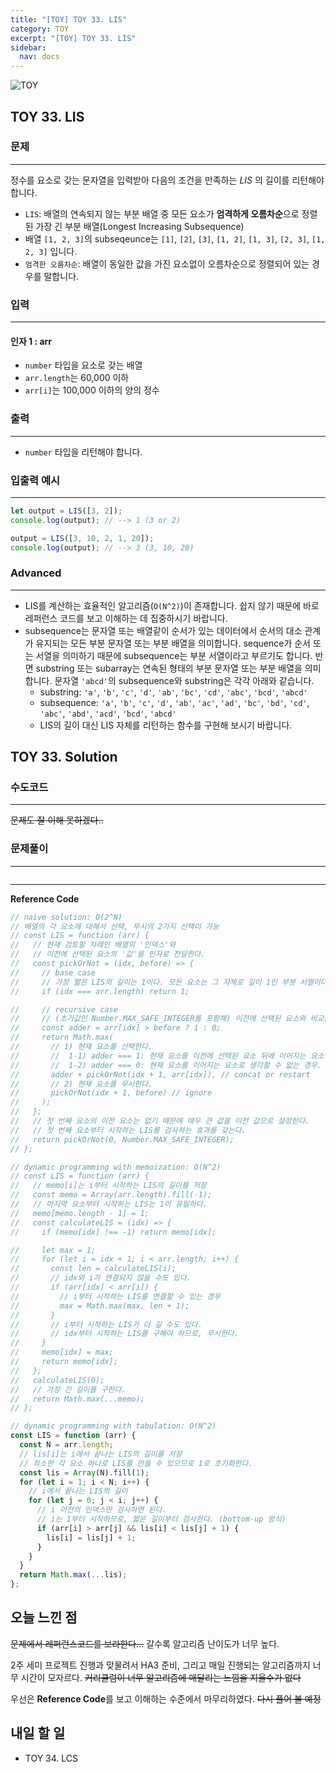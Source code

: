 ```yaml
---
title: "[TOY] TOY 33. LIS"
category: TOY
excerpt: "[TOY] TOY 33. LIS"
sidebar:
  nav: docs
---
```


![TOY](https://user-images.githubusercontent.com/83164003/131701318-f0ff36c4-1fcc-4f21-b978-18a9d8ec3386.jpg)
## TOY 33. LIS
### 문제
---
정수를 요소로 갖는 문자열을 입력받아 다음의 조건을 만족하는 *LIS* 의 길이를 리턴해야 합니다.

- `LIS`: 배열의 연속되지 않는 부분 배열 중 모든 요소가 **엄격하게 오름차순**으로 정렬된 가장 긴 부분 배열(Longest Increasing Subsequence)
- 배열 `[1, 2, 3]`의 subseqeunce는 `[1]`, `[2]`, `[3]`, `[1, 2]`, `[1, 3]`, `[2, 3]`, `[1, 2, 3]` 입니다.
- `엄격한 오름차순`: 배열이 동일한 값을 가진 요소없이 오름차순으로 정렬되어 있는 경우를 말합니다.

### 입력
---
#### 인자 1 : arr
- `number` 타입을 요소로 갖는 배열
- `arr.length`는 60,000 이하
- `arr[i]`는 100,000 이하의 양의 정수


### 출력
---
- `number` 타입을 리턴해야 합니다.

### 입출력 예시
---
```javascript
let output = LIS([3, 2]);
console.log(output); // --> 1 (3 or 2)

output = LIS([3, 10, 2, 1, 20]);
console.log(output); // --> 3 (3, 10, 20)
```

### Advanced
---
- LIS를 계산하는 효율적인 알고리즘(`O(N^2)`)이 존재합니다. 쉽지 않기 때문에 바로 레퍼런스 코드를 보고 이해하는 데 집중하시기 바랍니다.
- subsequence는 문자열 또는 배열같이 순서가 있는 데이터에서 순서의 대소 관계가 유지되는 모든 부분 문자열 또는 부분 배열을 의미합니다. sequence가 순서 또는 서열을 의미하기 때문에 subsequence는 부분 서열이라고 부르기도 합니다. 반면 substring 또는 subarray는 연속된 형태의 부분 문자열 또는 부분 배열을 의미합니다. 문자열 `'abcd'`의 subsequence와 substring은 각각 아래와 같습니다.
  - substring: `'a'`, `'b'`, `'c'`, `'d'`, `'ab'`, `'bc'`, `'cd'`, `'abc'`, `'bcd'`, `'abcd'`
  - subsequence: `'a'`, `'b'`, `'c'`, `'d'`, `'ab'`, `'ac'`, `'ad'`, `'bc'`, `'bd'`, `'cd'`, `'abc'`, `'abd'`, `'acd'`, `'bcd'`, `'abcd'`
  - LIS의 길이 대신 LIS 자체를 리턴하는 함수를 구현해 보시기 바랍니다.

## TOY 33. Solution
### 수도코드
---
~~문제도 잘 이해 못하겠다..~~

### 문제풀이 
---

```javascript

```
--- 

**Reference Code**
```javascript
// naive solution: O(2^N)
// 배열의 각 요소에 대해서 선택, 무시의 2가지 선택이 가능
// const LIS = function (arr) {
//   // 현재 검토할 차례인 배열의 '인덱스'와
//   // 이전에 선택된 요소의 '값'을 인자로 전달한다.
//   const pickOrNot = (idx, before) => {
//     // base case
//     // 가장 짧은 LIS의 길이는 1이다. 모든 요소는 그 자체로 길이 1인 부분 서열이다.
//     if (idx === arr.length) return 1;

//     // recursive case
//     // (초기값인 Number.MAX_SAFE_INTEGER를 포함해) 이전에 선택된 요소와 비교를 한다.
//     const adder = arr[idx] > before ? 1 : 0;
//     return Math.max(
//       // 1) 현재 요소를 선택한다.
//       //  1-1) adder === 1: 현재 요소를 이전에 선택된 요소 뒤에 이어지는 요소로 생각해 LIS의 길이에 1을 더한다.
//       //  1-2) adder === 0: 현재 요소를 이어지는 요소로 생각할 수 없는 경우. 이전 요소를 건너뛰고 LIS의 처음 또는 중간 요소로 현재 요소를 선택한다.
//       adder + pickOrNot(idx + 1, arr[idx]), // concat or restart
//       // 2) 현재 요소를 무시한다.
//       pickOrNot(idx + 1, before) // ignore
//     );
//   };
//   // 첫 번째 요소의 이전 요소는 없기 때문에 매우 큰 값을 이전 값으로 설정한다.
//   // 첫 번째 요소부터 시작하는 LIS를 검사하는 효과를 갖는다.
//   return pickOrNot(0, Number.MAX_SAFE_INTEGER);
// };

// dynamic programming with memoization: O(N^2)
// const LIS = function (arr) {
//   // memo[i]는 i부터 시작하는 LIS의 길이를 저장
//   const memo = Array(arr.length).fill(-1);
//   // 마지막 요소부터 시작하는 LIS는 1이 유일하다.
//   memo[memo.length - 1] = 1;
//   const calculateLIS = (idx) => {
//     if (memo[idx] !== -1) return memo[idx];

//     let max = 1;
//     for (let i = idx + 1; i < arr.length; i++) {
//       const len = calculateLIS(i);
//       // idx와 i가 연결되지 않을 수도 있다.
//       if (arr[idx] < arr[i]) {
//         // i부터 시작하는 LIS를 연결할 수 있는 경우
//         max = Math.max(max, len + 1);
//       }
//       // i부터 시작하는 LIS가 더 길 수도 있다.
//       // idx부터 시작하는 LIS를 구해야 하므로, 무시한다.
//     }
//     memo[idx] = max;
//     return memo[idx];
//   };
//   calculateLIS(0);
//   // 가장 긴 길이를 구한다.
//   return Math.max(...memo);
// };

// dynamic programming with tabulation: O(N^2)
const LIS = function (arr) {
  const N = arr.length;
  // lis[i]는 i에서 끝나는 LIS의 길이를 저장
  // 최소한 각 요소 하나로 LIS를 만들 수 있으므로 1로 초기화한다.
  const lis = Array(N).fill(1);
  for (let i = 1; i < N; i++) {
    // i에서 끝나는 LIS의 길이
    for (let j = 0; j < i; j++) {
      // i 이전의 인덱스만 검사하면 된다.
      // i는 1부터 시작하므로, 짧은 길이부터 검사한다. (bottom-up 방식)
      if (arr[i] > arr[j] && lis[i] < lis[j] + 1) {
        lis[i] = lis[j] + 1;
      }
    }
  }
  return Math.max(...lis);
};
```

## 오늘 느낀 점
~~문제에서 레퍼런스코드를 보라한다...~~ 갈수록 알고리즘 난이도가 너무 높다. 

2주 세미 프로젝트 진행과 맞물려서 HA3 준비, 그리고 매일 진행되는 알고리즘까지 너무 시간이 모자르다. ~~커리큘럼이 너무 알고리즘에 매달리는 느낌을 지울수가 없다~~

우선은 **Reference Code**를 보고 이해하는 수준에서 마무리하였다.  ~~다시 풀어 볼 예정~~

## 내일 할 일
- TOY 34. LCS
